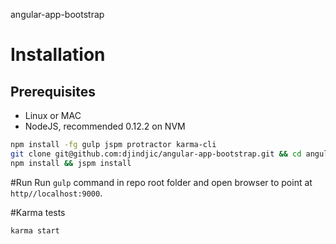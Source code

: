 angular-app-bootstrap

# Installation

## Prerequisites

* Linux or MAC
* NodeJS, recommended 0.12.2 on NVM

```bash
npm install -fg gulp jspm protractor karma-cli
git clone git@github.com:djindjic/angular-app-bootstrap.git && cd angular-app-bootstrap
npm install && jspm install
```

#Run
Run `gulp` command in repo root folder and open browser to point at `http//localhost:9000`.

#Karma tests

```bash
karma start
```
